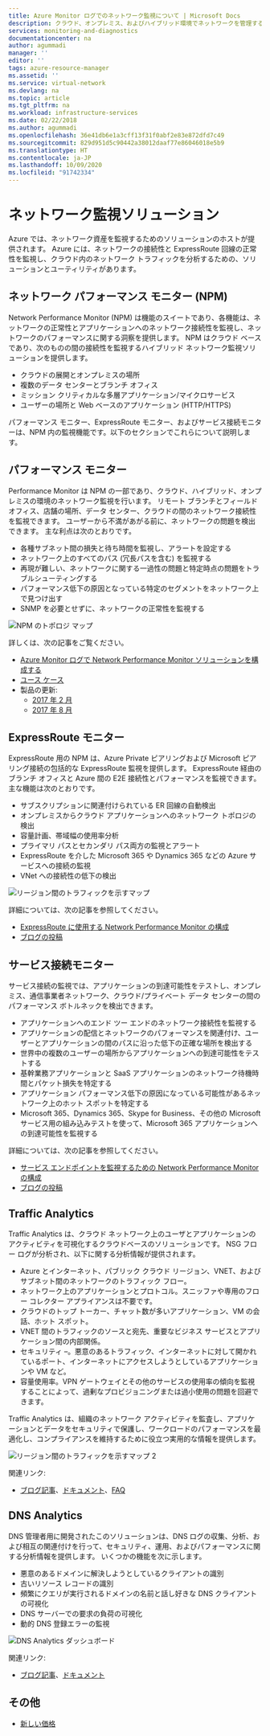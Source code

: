 ```yaml
---
title: Azure Monitor ログでのネットワーク監視について | Microsoft Docs
description: クラウド、オンプレミス、およびハイブリッド環境でネットワークを管理するための、NPM などのネットワーク監視ソリューションの概要を説明します。
services: monitoring-and-diagnostics
documentationcenter: na
author: agummadi
manager: ''
editor: ''
tags: azure-resource-manager
ms.assetid: ''
ms.service: virtual-network
ms.devlang: na
ms.topic: article
ms.tgt_pltfrm: na
ms.workload: infrastructure-services
ms.date: 02/22/2018
ms.author: agummadi
ms.openlocfilehash: 36e41db6e1a3cff13f31f0abf2e83e872dfd7c49
ms.sourcegitcommit: 829d951d5c90442a38012daaf77e86046018e5b9
ms.translationtype: HT
ms.contentlocale: ja-JP
ms.lasthandoff: 10/09/2020
ms.locfileid: "91742334"
---
```

# <a name="network-monitoring-solutions"></a>ネットワーク監視ソリューション 

Azure では、ネットワーク資産を監視するためのソリューションのホストが提供されます。 Azure には、ネットワークの接続性と ExpressRoute 回線の正常性を監視し、クラウド内のネットワーク トラフィックを分析するための、ソリューションとユーティリティがあります。

## <a name="network-performance-monitor-npm"></a>ネットワーク パフォーマンス モニター (NPM)

Network Performance Monitor (NPM) は機能のスイートであり、各機能は、ネットワークの正常性とアプリケーションへのネットワーク接続性を監視し、ネットワークのパフォーマンスに関する洞察を提供します。 NPM はクラウド ベースであり、次のものの間の接続性を監視するハイブリッド ネットワーク監視ソリューションを提供します。
 
* クラウドの展開とオンプレミスの場所
* 複数のデータ センターとブランチ オフィス
* ミッション クリティカルな多層アプリケーション/マイクロサービス
* ユーザーの場所と Web ベースのアプリケーション (HTTP/HTTPS) 

パフォーマンス モニター、ExpressRoute モニター、およびサービス接続モニターは、NPM 内の監視機能です。以下のセクションでこれらについて説明します。

## <a name="performance-monitor"></a>パフォーマンス モニター

Performance Monitor は NPM の一部であり、クラウド、ハイブリッド、オンプレミスの環境のネットワーク監視を行います。 リモート ブランチとフィールド オフィス、店舗の場所、データ センター、クラウドの間のネットワーク接続性を監視できます。 ユーザーから不満があがる前に、ネットワークの問題を検出できます。 主な利点は次のとおりです。

* 各種サブネット間の損失と待ち時間を監視し、アラートを設定する
* ネットワーク上のすべてのパス (冗長パスを含む) を監視する
* 再現が難しい、ネットワークに関する一過性の問題と特定時点の問題をトラブルシューティングする
* パフォーマンス低下の原因となっている特定のセグメントをネットワーク上で見つけ出す
* SNMP を必要とせずに、ネットワークの正常性を監視する

![NPM のトポロジ マップ](./media/network-monitoring-overview/npm-topology-map.png) 

詳しくは、次の記事をご覧ください。

* [Azure Monitor ログで Network Performance Monitor ソリューションを構成する](../azure-monitor/insights/network-performance-monitor.md) 
* [ユース ケース](https://blogs.technet.microsoft.com/msoms/2016/08/30/monitor-on-premises-cloud-iaas-and-hybrid-networks-using-oms-network-performance-monitor/)
* 製品の更新:
  * [2017 年 2 月](https://blogs.technet.microsoft.com/msoms/2017/02/27/oms-network-performance-monitor-is-now-generally-available/)
  * [2017 年 8 月](https://blogs.technet.microsoft.com/msoms/2017/08/14/improvements-to-oms-network-performance-monitor/)

## <a name="expressroute-monitor"></a>ExpressRoute モニター

ExpressRoute 用の NPM は、Azure Private ピアリングおよび Microsoft ピアリング接続の包括的な ExpressRoute 監視を提供します。 ExpressRoute 経由のブランチ オフィスと Azure 間の E2E 接続性とパフォーマンスを監視できます。 主な機能は次のとおりです。

* サブスクリプションに関連付けられている ER 回線の自動検出
* オンプレミスからクラウド アプリケーションへのネットワーク トポロジの検出
* 容量計画、帯域幅の使用率分析
* プライマリ パスとセカンダリ パス両方の監視とアラート
* ExpressRoute を介した Microsoft 365 や Dynamics 365 などの Azure サービスへの接続の監視
* VNet への接続性の低下の検出

![リージョン間のトラフィックを示すマップ](./media/network-monitoring-overview/expressroute-topology-map.png) 

詳細については、次の記事を参照してください。

* [ExpressRoute に使用する Network Performance Monitor の構成](../expressroute/how-to-npm.md)
* [ブログの投稿](https://aka.ms/NPMExRmonitorGA)

## <a name="service-connectivity-monitor"></a>サービス接続モニター

サービス接続の監視では、アプリケーションの到達可能性をテストし、オンプレミス、通信事業者ネットワーク、クラウド/プライベート データ センターの間のパフォーマンス ボトルネックを検出できます。

* アプリケーションへのエンド ツー エンドのネットワーク接続性を監視する
* アプリケーションの配信とネットワークのパフォーマンスを関連付け、ユーザーとアプリケーションの間のパスに沿った低下の正確な場所を検出する
* 世界中の複数のユーザーの場所からアプリケーションへの到達可能性をテストする
* 基幹業務アプリケーションと SaaS アプリケーションのネットワーク待機時間とパケット損失を特定する
* アプリケーション パフォーマンス低下の原因になっている可能性があるネットワーク上のホット スポットを特定する
* Microsoft 365、Dynamics 365、Skype for Business、その他の Microsoft サービス用の組み込みテストを使って、Microsoft 365 アプリケーションへの到達可能性を監視する

詳細については、次の記事を参照してください。

* [サービス エンドポイントを監視するための Network Performance Monitor の構成](../azure-monitor/insights/network-performance-monitor-service-connectivity.md#configuration)
* [ブログの投稿](https://aka.ms/svcendptmonitor)

## <a name="traffic-analytics"></a>Traffic Analytics
Traffic Analytics は、クラウド ネットワーク上のユーザとアプリケーションのアクティビティを可視化するクラウドベースのソリューションです。 NSG フロー ログが分析され、以下に関する分析情報が提供されます。

* Azure とインターネット、パブリック クラウド リージョン、VNET、およびサブネット間のネットワークのトラフィック フロー。
* ネットワーク上のアプリケーションとプロトコル。スニッファや専用のフロー コレクター アプライアンスは不要です。
* クラウドのトップ トーカー、チャット数が多いアプリケーション、VM の会話、ホット スポット。
* VNET 間のトラフィックのソースと宛先、重要なビジネス サービスとアプリケーション間の内部関係。
* セキュリティ –。悪意のあるトラフィック、インターネットに対して開かれているポート、インターネットにアクセスしようとしているアプリケーションや VM など。
* 容量使用率。VPN ゲートウェイとその他のサービスの使用率の傾向を監視することによって、過剰なプロビジョニングまたは過小使用の問題を回避できます。

Traffic Analytics は、組織のネットワーク アクティビティを監査し、アプリケーションとデータをセキュリティで保護し、ワークロードのパフォーマンスを最適化し、コンプライアンスを維持するために役立つ実用的な情報を提供します。

![リージョン間のトラフィックを示すマップ 2](../network-watcher/media/traffic-analytics/geo-map-view-showcasing-traffic-distribution-to-countries-and-continents.png) 

関連リンク:
* [ブログ記事](https://aka.ms/trafficanalytics)、[ドキュメント](https://aka.ms/trafficanalyticsdocs)、[FAQ](https://docs.microsoft.com/azure/network-watcher/traffic-analytics-faq)

## <a name="dns-analytics"></a>DNS Analytics
DNS 管理者用に開発されたこのソリューションは、DNS ログの収集、分析、および相互の関連付けを行って、セキュリティ、運用、およびパフォーマンスに関する分析情報を提供します。  いくつかの機能を次に示します。

* 悪意のあるドメインに解決しようとしているクライアントの識別
* 古いリソース レコードの識別
* 頻繁にクエリが実行されるドメインの名前と話し好きな DNS クライアントの可視化
* DNS サーバーでの要求の負荷の可視化
* 動的 DNS 登録エラーの監視

![DNS Analytics ダッシュボード](./media/network-monitoring-overview/dns-analytics-overview.png) 

関連リンク:
* [ブログ記事](https://blogs.technet.microsoft.com/msoms/2017/04/19/introducing-oms-dns-analytics/)、[ドキュメント](https://docs.microsoft.com/azure/log-analytics/log-analytics-dns)

## <a name="miscellaneous"></a>その他

* [新しい価格](https://docs.microsoft.com/azure/log-analytics/log-analytics-network-performance-monitor-pricing-faq)

